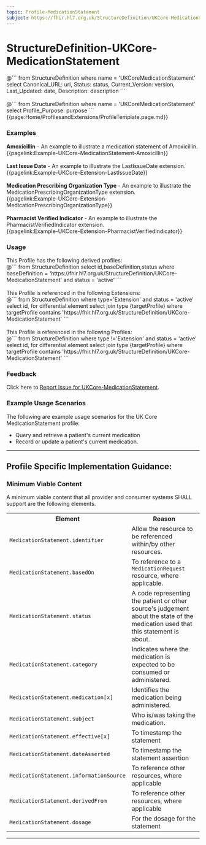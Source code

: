 ```yaml
---
topic: Profile-MedicationStatement
subject: https://fhir.hl7.org.uk/StructureDefinition/UKCore-MedicationStatement
---
```

# StructureDefinition-UKCore-MedicationStatement

<div id="transpose">
@```
from
	StructureDefinition
where
	name = 'UKCoreMedicationStatement'
select
	Canonical_URL: url,
  Status: status,
  Current_Version: version,
  Last_Updated: date,
	Description: description
```
</div>
<br>
@```
from
	StructureDefinition
where
	name = 'UKCoreMedicationStatement'
select
	Profile_Purpose: purpose
```

<nocheck>
{{page:Home/ProfilesandExtensions/ProfileTemplate.page.md}}

<div id="Examples" class="tabcontent">
  <h3>Examples</h3>
<b>Amoxicillin</b> - An example to illustrate a medication statement of Amoxicillin.
<br>{{pagelink:Example-UKCore-MedicationStatement-Amoxicillin}}
<br><br>
<b>Last Issue Date</b> - An example to illustrate the LastIssueDate extension.
<br>{{pagelink:Example-UKCore-Extension-LastIssueDate}}
<br><br>
<b>Medication Prescribing Organization Type</b> - An example to illustrate the MedicationPrescribingOrganizationType extension.
<br>{{pagelink:Example-UKCore-Extension-MedicationPrescribingOrganizationType}}
<br><br>
<b>Pharmacist Verified Indicator</b> - An example to illustrate the PharmacistVerifiedIndicator extension. 
<br>{{pagelink:Example-UKCore-Extension-PharmacistVerifiedIndicator}}
</div>

<div id="Usage" class="tabcontent">
  <h3>Usage</h3>
  This Profile has the following derived profiles:<br>
<span id="usage">
@```
  from
	StructureDefinition
select id,baseDefinition,status
  where baseDefinition = 'https://fhir.hl7.org.uk/StructureDefinition/UKCore-MedicationStatement'
  and status = 'active'
```
</span>
<br><br>
  This Profile is referenced in the following Extensions: <br>
<span id="usage">
@```
from
	StructureDefinition
  where type='Extension' and status = 'active'
 select id,
	for differential.element
	select
	join type {targetProfile}
	where targetProfile contains 'https://fhir.hl7.org.uk/StructureDefinition/UKCore-MedicationStatement'
```
</span>
<br><br>
  This Profile is referenced in the following Profiles: <br>
<span id="usage">
@```
from
	StructureDefinition
  where type !='Extension' and status = 'active'
 select id,
	for differential.element
	select
	join type {targetProfile}
	where targetProfile contains 'https://fhir.hl7.org.uk/StructureDefinition/UKCore-MedicationStatement'
```
</span>
</div>

<div id="Feedback" class="tabcontent">
  <h3>Feedback</h3>
Click here to <a href="https://simplifier.net/HL7FHIRUKCoreR4/UKCore-MedicaitonStatement/~issues?level=File">Report Issue for UKCore-MedicationStatement</a>.
</div>
</nocheck>

### Example Usage Scenarios ###
The following are example usage scenarios for the UK Core MedicationStatement profile:

- Query and retrieve a patient's current medication
- Record or update a patient's current medication.

<hr class="thickline">

## Profile Specific Implementation Guidance: ##


<h3>Minimum Viable Content</h3>

A minimum viable content that all provider and consumer systems SHALL support are the following elements.

<table class="assets" title="Minimum Viable Content list">
<tr>
<th class="width30">Element</th>
<th class="width70">Reason</th>
</tr>
<tr>
<td><code>MedicationStatement.identifier</code></td>
<td>Allow the resource to be referenced within/by other resources.</td>
</tr>
<tr>
<td><code>MedicationStatement.basedOn</code></td>
<td>To reference to a <code>MedicationRequest</code> resource, where applicable.</td>
</tr>
<tr>
<td><code>MedicationStatement.status</code></td>
<td>A code representing the patient or other source's judgement about the state of the medication used that this statement is about.</td>
</tr>
<tr>
<td><code>MedicationStatement.category</code></td>
<td>Indicates where the medication is expected to be consumed or administered.
</td>
</tr>
<tr>
<td><code>MedicationStatement.medication[x]</code></td>
<td>Identifies the medication being administered. </td>
</tr>
<tr>
<td><code>MedicationStatement.subject</code></td>
<td>Who is/was taking the medication.</td>
</tr>
<tr>
<td><code>MedicationStatement.effective[x]</code></td>
<td>To timestamp the statement</td>
</tr>
<tr>
<td><code>MedicationStatement.dateAsserted</code></td>
<td>To timestamp the statement assertion</td>
</tr>
<tr>
<td><code>MedicationStatement.informationSource</code></td>
<td>To reference other resources, where applicable</td>
</tr>
<tr>
<td><code>MedicationStatement.derivedFrom</code></td>
<td>To reference other resources, where applicable</td>
</tr>
<tr>
<td><code>MedicationStatement.dosage</code></td>
<td>For the dosage for the statement</td>
</tr>
</table>

---